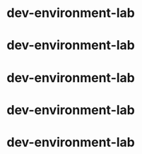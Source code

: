 # dev-environment-lab
# dev-environment-lab
# dev-environment-lab
# dev-environment-lab
# dev-environment-lab
